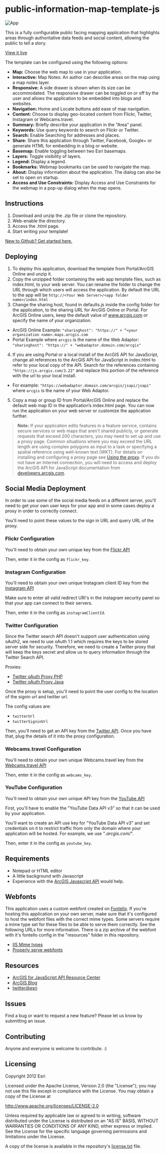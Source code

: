 # public-information-map-template-js

![App](http://esri.github.io/public-information-map-template-js/images/item.png)

This is a fully configurable public facing mapping application that highlights areas through authoritative data feeds and social content, allowing the public to tell a story.

[View it live](http://esri.github.io/public-information-map-template-js/)

The template can be configured using the following options:

- **Map:** Choose the web map to use in your application.
- **Interactive:** Map Notes: An author can describe areas on the map using a map notes layer.
- **Responsive:** A side drawer is shown when its size can be accommodated. The responsive drawer can be toggled on or off by the user and allows the application to be embedded into blogs and websites.
- **Navigation:** Home and Locate buttons add ease of map navigation.
- **Content:** Choose to display geo-located content from Flickr, Twitter, Instagram or Webcams.travel.
- **Summary:** Briefly describe your application in the "Area" panel.
- **Keywords:** Use query keywords to search on Flickr or Twitter.
- **Search:** Enable Searching for addresses and places.
- **Share:** Share this application through Twitter, Facebook, Google+ or generate HTML for embedding in a blog or website.
- **Basemap:** Enable toggling between two Esri basemaps.
- **Layers:** Toggle visibility of layers.
- **Legend:** Display a legend.
- **Bookmarks:** Webmap bookmarks can be used to navigate the map.
- **About:** Display information about the application. The dialog can also be set to open on startup.
- **Access and Use Constraints:** Display Access and Use Constraints for the webmap in a pop-up dialog when the map opens.

## Instructions

1. Download and unzip the .zip file or clone the repository.
2. Web-enable the directory.
3. Access the .html page.
4. Start writing your template!

[New to Github? Get started here.](https://github.com/)

## Deploying

1. To deploy this application, download the template from Portal/ArcGIS Online and unzip it.
2. Copy the unzipped folder containing the web app template files, such as index.html, to your web server. You can rename the folder to change the URL through which users will access the application. By default the URL to the app will be `http://<Your Web Server>/<app folder name>/index.html`
3. Change the sharing host, found in defaults.js inside the config folder for the application, to the sharing URL for ArcGIS Online or Portal. For ArcGIS Online users, keep the default value of www.arcgis.com or specify the name of your organization.
  - ArcGIS Online Example:  `"sharinghost": "https://" + “<your organization name>.maps.arcgis.com`
  - Portal Example where `arcgis` is the name of the Web Adaptor: `"sharinghost": "https://" + "webadaptor.domain.com/arcgis"`
4. If you are using Portal or a local install of the ArcGIS API for JavaScript, change all references to the ArcGIS API for JavaScript in index.html to refer to your local copy of the API. Search for the references containing `"https://js.arcgis.com/3.22"` and replace this portion of the reference with the url to your local install.
  - For example: `"https://webadaptor.domain.com/arcgis/jsapi/jsapi"` where `arcgis` is the name of your Web Adaptor.
5. Copy a map or group ID from Portal/ArcGIS Online and replace the default web map ID in the application’s index.html page. You can now run the application on your web server or customize the application further.

> **Note:** If your application edits features in a feature service, contains secure services or web maps that aren't shared publicly, or generate requests that exceed 200 characters, you may need to set up and use a proxy page. Common situations where you may exceed the URL length are using complex polygons as input to a task or specifying a spatial reference using well-known text (WKT). For details on installing and configuring a proxy page see [Using the proxy](https://developers.arcgis.com/javascript/jshelp/ags_proxy.html). If you do not have an Internet connection, you will need to access and deploy the ArcGIS API for JavaScript documentation from [developers.arcgis.com](https://developers.arcgis.com/).

## Social Media Deployment

In order to use some of the social media feeds on a different server, you'll need to get your own user keys for your app and in some cases deploy a proxy in order to correctly connect.

You'll need to point these values to the sign in URL and query URL of the proxy.

### Flickr Configuration

You'll need to obtain your own unique key from the [Flickr API](https://www.flickr.com/services/api/misc.api_keys.html)

Then, enter it in the config as `flickr_key`.

### Instagram Configuration

You'll need to obtain your own unique Instagram client ID key from the [Instagram API](https://auth0.com/docs/connections/social/instagram)

Make sure to enter all valid redirect URI's in the instagram security panel so that your app can connect to their servers.

Then, enter it in the config as `instagramClientId`.

### Twitter Configuration

Since the Twitter search API doesn't support user authentication using oAuth2, we need to use oAuth 1.1 which requires the keys to be stored server side for security. Therefore, we need to create a Twitter proxy that will keep the keys secret and allow us to query information through the Twitter Search API.

Proxies:

- [Twitter oAuth Proxy PHP](https://github.com/driskull/twitter-oauth-proxy-php)
- [Twitter oAuth Proxy Java](https://github.com/keyurva/twitterproxy)

Once the proxy is setup, you'll need to point the user config to the location of the signin url and twitter url.

The config values are:

- `twitterUrl`
- `twitterSigninUrl`

Then, you'll need to get an API key from the [Twitter API](https://dev.twitter.com/resources/signup). Once you have that, plug the details of it into the proxy configuration.

### Webcams.travel Configuration

You'll need to obtain your own unique Webcams.travel key from the [Webcams.travel API](https://market.mashape.com/webcams-travel/webcams-travel)

Then, enter it in the config as `webcams_key`.

### YouTube Configuration

You'll need to obtain your own unique API key from the [YouTube API](https://developers.google.com/youtube/v3/getting-started)

First, you'll have to enable the "YouTube Data API v3" so that it can be used by your application.

You'll want to create an API use key for "YouTube Data API v3" and set credentials on it to restrict traffic from only the domain where your application will be hosted. For example, we use "*.arcgis.com/*".

Then, enter it in the config as `youtube_key`.

## Requirements

* Notepad or HTML editor
* A little background with Javascript
* Experience with the [ArcGIS Javascript API](http://www.esri.com/) would help.

## Webfonts

This application uses a custom webfont created on [Fontello](http://fontello.com/). If you're hosting this application on your own server, make sure that it's configured to host the webfont files with the correct mime types. Some servers require a mime type set for these files to be able to serve them correctly. See the following URLs for more information. There is a zip archive of the webfont with it's fontello config in the "resources" folder in this repository.
- [IIS Mime types](http://codingstill.com/2013/01/set-mime-types-for-web-fonts-in-iis/)
- [Properly serve webfonts](http://blog.symbolset.com/properly-serve-webfonts)

## Resources

* [ArcGIS for JavaScript API Resource Center](http://help.arcgis.com/en/webapi/javascript/arcgis/index.html)
* [ArcGIS Blog](http://blogs.esri.com/esri/arcgis/)
* [twitter@esri](http://twitter.com/esri)

## Issues

Find a bug or want to request a new feature?  Please let us know by submitting an issue.

## Contributing

Anyone and everyone is welcome to contribute. :)

## Licensing
Copyright 2012 Esri

Licensed under the Apache License, Version 2.0 (the "License");
you may not use this file except in compliance with the License.
You may obtain a copy of the License at

   http://www.apache.org/licenses/LICENSE-2.0

Unless required by applicable law or agreed to in writing, software
distributed under the License is distributed on an "AS IS" BASIS,
WITHOUT WARRANTIES OR CONDITIONS OF ANY KIND, either express or implied.
See the License for the specific language governing permissions and
limitations under the License.

A copy of the license is available in the repository's [license.txt](https://raw.github.com/Esri/public-information-map-template-js/master/license.txt) file.
